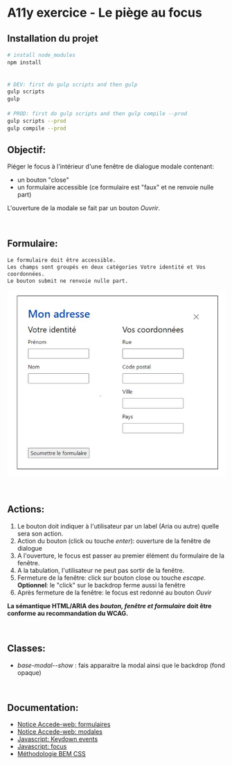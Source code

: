 # A11y exercice - Le piège au focus

## Installation du projet

```bash
# install node_modules
npm install


# DEV: first do gulp scripts and then gulp
gulp scripts
gulp

# PROD: first do gulp scripts and then gulp compile --prod
gulp scripts --prod
gulp compile --prod

```

## Objectif:

Piéger le focus à l'intérieur d'une fenêtre de dialogue modale contenant:

- un bouton "close"
- un formulaire accessible (ce formulaire est "faux" et ne renvoie nulle part)

L'ouverture de la modale se fait par un bouton _Ouvrir_.

</br>

## Formulaire:

```
Le formulaire doit être accessible.
Les champs sont groupés en deux catégories Votre identité et Vos coordonnées.
Le bouton submit ne renvoie nulle part.
```

![Image formulaire Mon adresse](./assets/images/form.jpg)

</br>

## Actions:

1.  Le bouton doit indiquer à l'utilisateur par un label (Aria ou autre) quelle sera son action.
2.  Action du bouton (click ou touche _enter_): ouverture de la fenêtre de dialogue
3.  A l'ouverture, le focus est passer au premier élément du formulaire de la fenêtre.
4.  A la tabulation, l'utilisateur ne peut pas sortir de la fenêtre.
5.  Fermeture de la fenêtre: click sur bouton close ou touche _escape_.  
    **Optionnel**: le "click" sur le backdrop ferme aussi la fenêtre
6.  Après fermeture de la fenêtre: le focus est redonné au bouton _Ouvir_

**La sémantique HTML/ARIA des _bouton, fenêtre et formulaire_ doit être conforme au recommandation du WCAG.**

</br>

## Classes:

- _base-modal--show_ : fais apparaitre la modal ainsi que le backdrop (fond opaque)

</br>

## Documentation:

- [Notice Accede-web: formulaires](https://www.accede-web.com/notices/html-et-css/formulaires/)
- [Notice Accede-web: modales](https://www.accede-web.com/notices/interface-riche/fenetres-modales)
- [Javascript: Keydown events](https://developer.mozilla.org/en-US/docs/Web/API/Document/keydown_event)
- [Javascript: focus](https://developer.mozilla.org/en-US/docs/Web/API/HTMLOrForeignElement/focus)
- [Méthodologie BEM CSS](http://getbem.com/introduction/)

</br>
